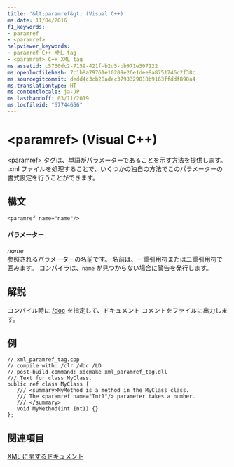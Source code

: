 ```yaml
---
title: '&lt;paramref&gt; (Visual C++)'
ms.date: 11/04/2016
f1_keywords:
- paramref
- <paramref>
helpviewer_keywords:
- paramref C++ XML tag
- <paramref> C++ XML tag
ms.assetid: c5730dc2-7159-421f-b2d5-bb971e307122
ms.openlocfilehash: 7c1b8a79761e10209e26e1dee8a8751746c2f38c
ms.sourcegitcommit: dedd4c3cb28adec3793329018b9163ffddf890a4
ms.translationtype: HT
ms.contentlocale: ja-JP
ms.lasthandoff: 03/11/2019
ms.locfileid: "57744656"
---
```

# <a name="ltparamrefgt-visual-c"></a>&lt;paramref&gt; (Visual C++)

\<paramref> タグは、単語がパラメーターであることを示す方法を提供します。 .xml ファイルを処理することで、いくつかの独自の方法でこのパラメーターの書式設定を行うことができます。

## <a name="syntax"></a>構文

```
<paramref name="name"/>
```

#### <a name="parameters"></a>パラメーター

*name*<br/>
参照されるパラメーターの名前です。  名前は、一重引用符または二重引用符で囲みます。  コンパイラは、`name` が見つからない場合に警告を発行します。

## <a name="remarks"></a>解説

コンパイル時に [/doc](../build/reference/doc-process-documentation-comments-c-cpp.md) を指定して、ドキュメント コメントをファイルに出力します。

## <a name="example"></a>例

```
// xml_paramref_tag.cpp
// compile with: /clr /doc /LD
// post-build command: xdcmake xml_paramref_tag.dll
/// Text for class MyClass.
public ref class MyClass {
   /// <summary>MyMethod is a method in the MyClass class.
   /// The <paramref name="Int1"/> parameter takes a number.
   /// </summary>
   void MyMethod(int Int1) {}
};
```

## <a name="see-also"></a>関連項目

[XML に関するドキュメント](../ide/xml-documentation-visual-cpp.md)

